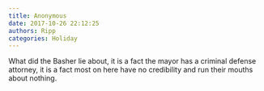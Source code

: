 ```yaml
---
title: Anonymous
date: 2017-10-26 22:12:25
authors: Ripp
categories: Holiday
---
```


 What did the Basher lie about, it is a fact the mayor has a criminal defense attorney, it is a fact most on here have no credibility and run their mouths about nothing.